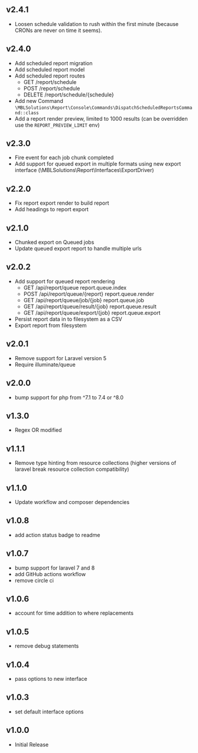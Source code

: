 ## v2.4.1

+ Loosen schedule validation to rush within the first minute (because CRONs are never on time it seems).

## v2.4.0

+ Add scheduled report migration
+ Add scheduled report model
+ Add scheduled report routes
  + GET /report/schedule
  + POST /report/schedule
  + DELETE /report/schedule/{schedule}
+ Add new Command `\MBLSolutions\Report\Console\Commands\DispatchScheduledReportsCommand::class`
+ Add a report render preview, limited to 1000 results (can be overridden use the `REPORT_PREVIEW_LIMIT` env)

## v2.3.0

+ Fire event for each job chunk completed
+ Add support for queued export in multiple formats using new export interface (\MBLSolutions\Report\Interfaces\ExportDriver)

## v2.2.0

+ Fix report export render to build report
+ Add headings to report export

## v2.1.0

+ Chunked export on Queued jobs
+ Update queued export report to handle multiple urls

## v2.0.2

+ Add support for queued report rendering
  + GET /api/report/queue              report.queue.index
  + POST /api/report/queue/{report}    report.queue.render
  + GET /api/report/queue/job/{job}    report.queue.job
  + GET /api/report/queue/result/{job} report.queue.result
  + GET /api/report/queue/export/{job} report.queue.export
+ Persist report data in to filesystem as a CSV
+ Export report from filesystem

## v2.0.1

+ Remove support for Laravel version 5
+ Require illuminate/queue

## v2.0.0

+ bump support for php from ^7.1 to 7.4 or ^8.0

## v1.3.0

+ Regex OR modified 

## v1.1.1

+ Remove type hinting from resource collections (higher versions of laravel break resource 
  collection compatibility)

## v1.1.0

+ Update workflow and composer dependencies

## v1.0.8

+ add action status badge to readme

## v1.0.7

+ bump support for laravel 7 and 8
+ add GitHub actions workflow
+ remove circle ci

## v1.0.6

+ account for time addition to where replacements

## v1.0.5

+ remove debug statements

## v1.0.4

+ pass options to new interface

## v1.0.3

+ set default interface options

## v1.0.0

+ Initial Release